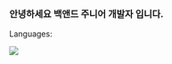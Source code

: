 ### 안녕하세요 백앤드 주니어 개발자 입니다.

Languages:

<a  target="_blank"><img src="https://img.shields.io/badge/6DB33F?style=for-the-badge&logo=Spring&logoColor=6DB33F"/></a>


